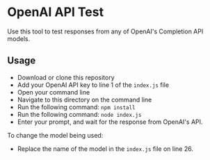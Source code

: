 # OpenAI API Test

Use this tool to test responses from any of OpenAI's Completion API models.

## Usage
* Download or clone this repository
* Add your OpenAI API key to line 1 of the `index.js` file
* Open your command line
* Navigate to this directory on the command line
* Run the following command: `npm install`
* Run the following command: `node index.js`
* Enter your prompt, and wait for the response from OpenAI's API.

To change the model being used: 
* Replace the name of the model in the `index.js` file on line 26.

